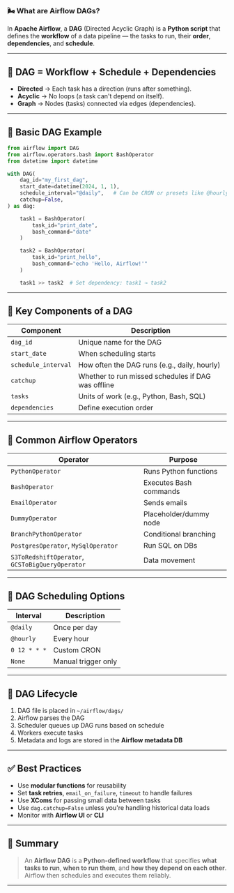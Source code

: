 ### 🌬️ What are **Airflow DAGs**?

In **Apache Airflow**, a **DAG** (Directed Acyclic Graph) is a **Python script** that defines the **workflow** of a data pipeline — the tasks to run, their **order**, **dependencies**, and **schedule**.

---

## 🔁 DAG = **Workflow + Schedule + Dependencies**

* **Directed** → Each task has a direction (runs after something).
* **Acyclic** → No loops (a task can't depend on itself).
* **Graph** → Nodes (tasks) connected via edges (dependencies).

---

## 🔧 Basic DAG Example

```python
from airflow import DAG
from airflow.operators.bash import BashOperator
from datetime import datetime

with DAG(
    dag_id="my_first_dag",
    start_date=datetime(2024, 1, 1),
    schedule_interval="@daily",   # Can be CRON or presets like @hourly
    catchup=False,
) as dag:

    task1 = BashOperator(
        task_id="print_date",
        bash_command="date"
    )

    task2 = BashOperator(
        task_id="print_hello",
        bash_command="echo 'Hello, Airflow!'"
    )

    task1 >> task2  # Set dependency: task1 → task2
```

---

## 🧱 Key Components of a DAG

| Component           | Description                                        |
| ------------------- | -------------------------------------------------- |
| `dag_id`            | Unique name for the DAG                            |
| `start_date`        | When scheduling starts                             |
| `schedule_interval` | How often the DAG runs (e.g., daily, hourly)       |
| `catchup`           | Whether to run missed schedules if DAG was offline |
| `tasks`             | Units of work (e.g., Python, Bash, SQL)            |
| `dependencies`      | Define execution order                             |

---

## 🔌 Common Airflow Operators

| Operator                                        | Purpose                |
| ----------------------------------------------- | ---------------------- |
| `PythonOperator`                                | Runs Python functions  |
| `BashOperator`                                  | Executes Bash commands |
| `EmailOperator`                                 | Sends emails           |
| `DummyOperator`                                 | Placeholder/dummy node |
| `BranchPythonOperator`                          | Conditional branching  |
| `PostgresOperator`, `MySqlOperator`             | Run SQL on DBs         |
| `S3ToRedshiftOperator`, `GCSToBigQueryOperator` | Data movement          |

---

## 🧠 DAG Scheduling Options

| Interval     | Description         |
| ------------ | ------------------- |
| `@daily`     | Once per day        |
| `@hourly`    | Every hour          |
| `0 12 * * *` | Custom CRON         |
| `None`       | Manual trigger only |

---

## 🚨 DAG Lifecycle

1. DAG file is placed in `~/airflow/dags/`
2. Airflow parses the DAG
3. Scheduler queues up DAG runs based on schedule
4. Workers execute tasks
5. Metadata and logs are stored in the **Airflow metadata DB**

---

## ✅ Best Practices

* Use **modular functions** for reusability
* Set **task retries**, `email_on_failure`, `timeout` to handle failures
* Use **XComs** for passing small data between tasks
* Use `dag.catchup=False` unless you're handling historical data loads
* Monitor with **Airflow UI** or **CLI**

---

## 📌 Summary

> An **Airflow DAG** is a **Python-defined workflow** that specifies **what tasks to run**, **when to run them**, and **how they depend on each other**. Airflow then schedules and executes them reliably.

---
